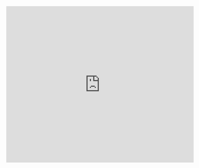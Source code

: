 <iframe src="https://www.youtube.com/embed/hb8_IReoms8?wmode=transparent" allowfullscreen frameborder="0" height="417" width="500"></iframe>
